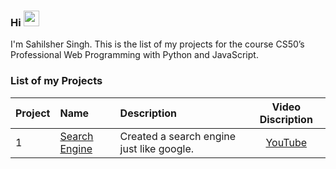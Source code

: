 ### Hi <img src="https://media.giphy.com/media/hvRJCLFzcasrR4ia7z/giphy.gif" width="25px"> 

I'm Sahilsher Singh. This is the list of my projects for the course CS50’s Professional Web Programming with Python and JavaScript.

### List of my Projects

| Project | Name                       | Description                                                        | Video Discription                                   |
| :--- | :--------------------------- | :---------------------------------------------------------------------- | :----------------------------------------: |
| 1    | <a href="https://github.com/Sandhu-Sahil/Search_Engine">Search Engine</a> | Created a search engine just like google.   | <a href="https://youtu.be/xDTB4GC4KqE">YouTube</a> |
